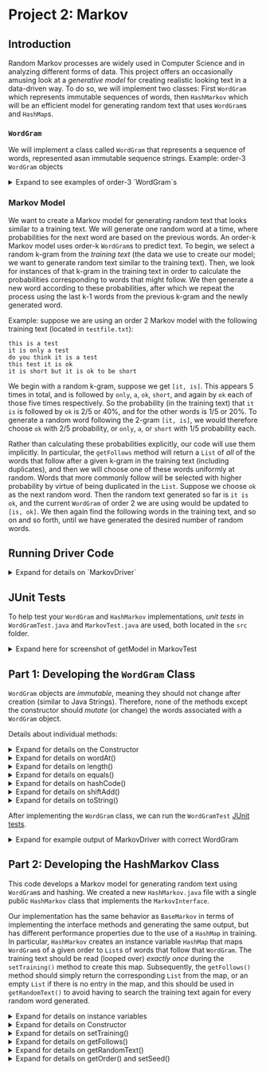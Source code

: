 # Project 2: Markov

## Introduction

Random Markov processes are widely used in Computer Science and in analyzing different forms of data. This project offers an occasionally amusing look at a *generative model* for creating realistic looking text in a data-driven way. To do so, we will implement two classes: First `WordGram` which represents immutable sequences of words, then `HashMarkov` which will be an efficient model for generating random text that uses `WordGram`s and `HashMap`s.

### `WordGram`

We will implement a class called `WordGram` that represents a sequence of words, represented asan immutable sequence strings.
Example: order-3 `WordGram` objects

<details>
<Summary>Expand to see examples of order-3 `WordGram`s</summary>

| | | |
| --- | --- | --- |
| "cat" | "sleeping" | "nearby" |
| | | |

and 
| | | |
| --- | --- | --- |
| "chocolate" | "doughnuts" | "explode" |
| | | |

</details> 

### Markov Model

We want to create a Markov model for generating random text that looks similar to a training text. We will generate one random word at a time, where probabilities for the next word are based on the previous words. An order-k Markov model uses order-k `WordGram`s to predict text. To begin, we select a random k-gram from the *training text* (the data we use to create our model; we want to generate random text similar to the training text). Then, we look for instances of that k-gram in the training text in order to calculate the probabilities corresponding to words that might follow. We then generate a new word according to these probabilities, after which we repeat the process using the last k-1 words from the previous k-gram and the newly generated word.

Example: suppose we are using an order 2 Markov model with the following training text (located in `testfile.txt`):

```
this is a test
it is only a test
do you think it is a test
this test it is ok
it is short but it is ok to be short
```

We begin with a random k-gram, suppose we get `[it, is]`. This appears 5 times in total, and is followed by `only`, `a`, `ok`, `short`, and again by `ok` each of those five times respectively. So the probability (in the training text) that `it is` is followed by `ok` is 2/5 or 40%, and for the other words is 1/5 or 20%. To generate a random word following the 2-gram `[it, is]`, we would therefore choose `ok` with 2/5 probability, or `only`, `a`, or `short` with 1/5 probability each.

Rather than calculating these probabilities explicitly, our code will use them implicitly. In particular, the `getFollows` method will return a `List` of *all* of the words that follow after a given k-gram in the training text (including duplicates), and then we will choose one of these words uniformly at random. Words that more commonly follow will be selected with higher probability by virtue of being duplicated in the `List`. Suppose we choose `ok` as the next random word. Then the random text generated so far is `it is ok`, and the current `WordGram` of order 2 we are using would be updated to `[is, ok]`. We then again find the following words in the training text, and so on and so forth, until we have generated the desired number of random words.

## Running Driver Code

<details><summary>Expand for details on `MarkovDriver`</summary>

- Some static variables used in the main method are defined at the top of class, namely:
  - `TEXT_SIZE` is the number of words to be randomly generated.
  - `RANDOM_SEED` is the random seed used to initialize the random number generator. We should always get the same random text given a particular random seed and training text.
  - `MODEL_ORDER` is the order of `WordGram`s that will be used.
  - `PRINT_MODE` can be set to true or false based on whether you want the random text generated to be printed.
- The `filename` defined at the beginning of the main method determines the file that will be used for the training text. By default it is set to `data/alice.txt`, meaning the text of *Alice in Wonderland* is being used. Note that data files are located inside the data folder.
- A `MarkovInterface` object named `generator` is created. By default, it uses `BaseMarkov` as the implementing class, a complete implementation of which is provided in the starter code.
- The `generator` sets the specified random seed.
- The `generator` is timed in how long it takes to run two methods: first `setTraining()` and then `getRandomText()`.
- Finally, values are printed: The random text itself if `PRINT_MODE` is set to true and the time it took to train (that is, for `setTraining()` to run) the Markov model and to generate random text using the model (that is, for `getRandomText` to run). 

</details>

## JUnit Tests

To help test your `WordGram` and `HashMarkov` implementations, *unit tests* in `WordGramTest.java` and `MarkovTest.java` are used, both located in the `src` folder. 

<details>
<summary>Expand here for screenshot of getModel in MarkovTest</summary>

<div align="center">
  <img width="400" height="200" src="figures/markovTest.png">
</div>

</details>


## Part 1: Developing the `WordGram` Class

`WordGram` objects are *immutable*, meaning they should not change after creation (similar to Java Strings). Therefore, none of the methods except the constructor should *mutate* (or change) the words associated with a `WordGram` object.

Details about individual methods:

<details>
<summary>Expand for details on the Constructor</summary>

A WordGram` object is constructed by passing as constructor arguments: an array, a starting index, and the size (or order) of the `WordGram.` The strings are stored in an array instance variable by copying them from the array passed to the constructor.

Instance variables in `WordGram`:
```
private String[] myWords;
private String myToString;
private int myHash;
```

The constructor for WordGram `public WordGram(String[] source, int start, int size)`
stores `size` strings from the array `source`, starting at index `start` (of `source`) into the private `String` array instance variable `myWords` of the `WordGram` class. The array `myWords` should contain exactly `size` strings. 

For example, suppose parameter `words` is the array below, with "this" at index 0.

| | | | | | | |
| --- | --- | --- | --- | --- | --- | --- |
| "this" | "is" | "a" | "test" |"of" |"the" |"code" |
| | | | | | |

The call `new WordGram(words,3,4)` should create this array `myWords` since the starting index is the second parameter, 3, and the size is the third parameter, 4.

| | | | |
| --- | --- | --- | --- |
| "test" | "of" | "the" | "code"|
| | | | |

</details>

<details>
<summary>Expand for details on wordAt()</summary>

The `wordAt()` method returns the word at the given index in `myWords`. 

</details>

<details>
<summary>Expand for details on length()</summary>

The `length()` method should return the order of the `WordGram`, that is, the length of `myWords`. 
</details>

<details>
<summary>Expand for details on equals()</summary>

The `equals()` method should return `true` when the parameter passed is a `WordGram` object with **the same strings in the same order** as this object. 

The strings in the array `myWords` of `other` and `this` (the object on which `equals()` is called) are then compared. The code checks that `WordGram` objects of different lengths are not equal.

</details>

<details>
<summary>Expand for details on hashCode()</summary>

The `hashCode()` method should return an `int` value based on all the strings in instance variable `myWords`. Since `WordGram` objects are immutable (do not change after creation), we can compute the hash value the first time `.hashCode()` is called (which you can check against whatever default value you might set in the constructor), and store the result in the `myHash` instance variable. On subsequent calls, we simply return `myHash`.
</details>

<details>
<summary>Expand for details on shiftAdd()</summary>

If this `WordGram` has k entries then the `shiftAdd()` method should create and return a _**new**_ `WordGram` object, also with k entries, whose *first* k-1 entries are the same as the *last* k-1 entries of this `WordGram`, and whose last entry is the parameter `last`. **This method creates a new WordGram object** and copy values correctly to return back to the user.

For example, if `WordGram w` is 
| | | |
| --- | --- | --- |
| "apple" | "pear" | "cherry" |
| | | | 

then the method call `w.shiftAdd("lemon")` returns a new `WordGram` containing {"pear", "cherry", "lemon"}. This new `WordGram` will not equal w.

</details>

<details>
<summary>Expand for details on toString()</summary>

The `toString()` method should return a printable `String` representing all the strings stored in the `WordGram` instance variable `myWords`, each separated by a single blank space (that is, `" "`). 

Instead of recomputing this `String` each time `toString()` is called, we store the String in instance variable `myToString`. On subsequent calls our code should simply return the value stored in `myToString` (again using the immutability of `WordGram`s to ensure this value will not change). To determine whether a given call to `toString()` is the first, we can compare to the default constructor value of `myToString`.

</details>

After implementing the `WordGram` class, we can run the `WordGramTest` [JUnit tests](#junit-tests).

<details><summary>Expand for example output of MarkovDriver with correct WordGram</summary>

```
Trained on text in data/alice.txt with T=28196 words
Training time = 0.012 s
Generated N=100 random words with order 2 Markov Model
Generating time = 0.060 s
----------------------------------
Alice; `I daresay it's a set of verses.' `Are they in the distance, and she swam 
about, trying to touch her. `Poor little thing!' said Alice, `a great girl like you,' 
(she might well say this), `to go on with the Dutchess, it had made. `He took me 
for a few minutes to see a little worried. `Just about as it turned a corner, `Oh 
my ears and whiskers, how late it's getting!' She was close behind it was growing, 
and very neatly and simply arranged; the only one who had got its head to keep back 
the wandering hair
```

</details>

## Part 2: Developing the HashMarkov Class

This code develops a Markov model for generating random text using `WordGram`s and hashing. We created a new `HashMarkov.java` file with a single public `HashMarkov` class that implements the `MarkovInterface`. 

Our implementation has the same behavior as `BaseMarkov` in terms of implementing the interface methods and generating the same output, but has different performance properties due to the use of a `HashMap` in training. In particular, `HashMarkov` creates an instance variable `HashMap` that maps `WordGram`s of a given order to `List`s of words that follow that `WordGram`. The training text should be read (looped over) *exactly once* during the `setTraining()` method to create this map. Subsequently, the `getFollows()` method should simply return the corresponding `List` from the map, or an empty `List` if there is no entry in the map, and this should be used in `getRandomText()` to avoid having to search the training text again for every random word generated.

<details>
<summary>Expand for details on instance variables</summary>

The same instance variables are used from `BaseMarkov` for storing the words of the training text, the random number generator, and the order of the model. In addition, we need a `HashMap` instance variable that maps from `WordGram`s (the keys) to `List<String>` (the values). 

</details>

<details>
<summary>Expand for details on Constructor</summary>

At least one constructor takes as input the order of `WordGram`s used in the model. This initializes the instance variables.

</details>

<details>
<summary>Expand for details on setTraining()</summary>

`setTraining()` method stores the words of the training text in an Array of Strings. We use the method call `text.split("\\s+")` to do so. In addition, we clear the `HashMap` instance variable to ensure that the map does not contain stale data if `setTraining()` is called multiple times on different training texts. Finally, we loop through the words in the training text *exactly once* and, for each `WordGram` of the given order in the text, add all of the words that follow it to the corresponding `List<String>` value in your `HashMap` instance variable.

</details>

<details>
<summary>Expand for details on getFollows()</summary>

The `getFollows` method takes a `WordGram` object `wgram` as a parameter and returns a `List` of all the words (represented as `String`s) that follow from `wgram` in the training text. The `HashMarkov` implementation should be more efficient, as it should *not* loop over the training text, but should instead simply lookup the `List` in the `HashMap` instance variable intialized during `setTraining()`, or return an empty `List` if the `wgram` is not a key in the map.

</details>

<details>
<summary>Expand for details on getRandomText()</summary>

This method uses the `HashMap` instance variable set during `setTraining()` and the `getFollows()` method to generate `length` words of random text one at a time. In order to adhere to the specification that `HashMarkov` should generate the same random text as `BaseMarkov` given the same random seed, **we need to use the random number generator in the same way as `BaseMarkov`.** In particular:
- Make one call to `nextInt()` at the beginning to get the initial random `WordGram`,
- Make one call to `nextInt()` at every iteration of the main text generating loop. Either you need to a random word from a the `getFollows` list, or you need to get a random word from the entire text. See the `getNext` method of `BaseMarkov` for an example.

Unlike `BaseMarkov`, our implementation does *not* loop over the words of the training text again every time it generates a next word.

</details>

<details>
<summary>Expand for details on getOrder() and setSeed()</summary>

`getOrder()` is a getter method that returns the order of the Markov model, stored in an instance variable. `setSeed()` calls the `setSeed()` method of the random number generator instance variable and pass the corresponding random seed.

</details>
